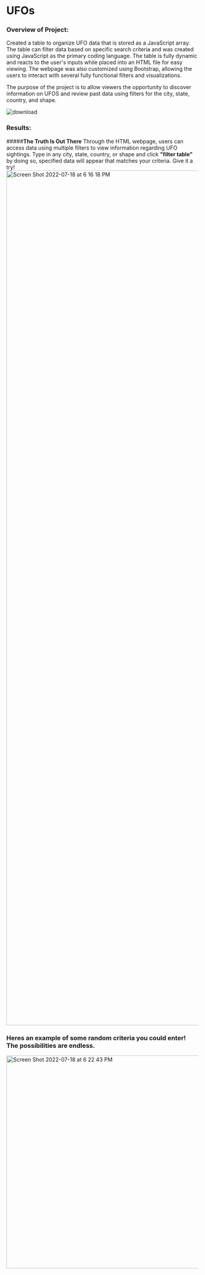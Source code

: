 # UFOs
### Overview of Project: 
Created a table to organize UFO data that is stored as a JavaScript array. The table can filter data based on specific search criteria and was created using JavaScript as the primary coding language. The table is fully dynamic and reacts to the user's inputs while placed into an HTML file for easy viewing. The webpage was also customized using Bootstrap, allowing the users to interact with several fully functional filters and visualizations. 

The purpose of the project is to allow viewers the opportunity to discover information on UFOS and review past data using filters for the city, state, country, and shape.

![download](https://user-images.githubusercontent.com/104043438/179637643-aa65e58a-0a7e-46fb-8a8f-a51e4dec4fb5.jpg)

### Results: 
#####**The Truth Is Out There**
Through the HTML webpage, users can access data using multiple filters to view information regarding UFO sightings. Type in any city, state, country, or shape and click **"filter table"** by doing so, specified data will appear that matches your criteria. Give it a try!
<img width="2240" alt="Screen Shot 2022-07-18 at 6 16 18 PM" src="https://user-images.githubusercontent.com/104043438/179638258-c85d1d16-dc9e-40d6-b198-892bce08c2bd.png">

### Heres an example of some random criteria you could enter! The possibilities are endless.
<img width="558" alt="Screen Shot 2022-07-18 at 6 22 43 PM" src="https://user-images.githubusercontent.com/104043438/179638402-122ac7d8-8f1d-43f3-97f6-85115446b383.png">
